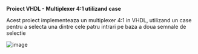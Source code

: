 **Proiect VHDL - Multiplexer 4:1 utilizand case**

Acest proiect implementeaza un multiplexer 4:1 in VHDL, utilizand un case pentru a selecta una dintre cele patru intrari pe baza a doua semnale de selectie

![image](https://github.com/user-attachments/assets/eee3c5b9-dcd8-4d6a-b6b3-bd56459ca352)
